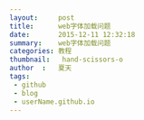 ```yaml
---
layout:     post
title:      web字体加载问题
date:       2015-12-11 12:32:18
summary:    web字体加载问题
categories: 教程
thumbnail:   hand-scissors-o
author  :   夏天
tags:
 - github
 - blog
 - userName.github.io
---
```

